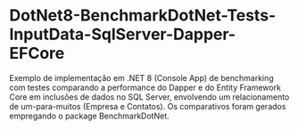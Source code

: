# DotNet8-BenchmarkDotNet-Tests-InputData-SqlServer-Dapper-EFCore
Exemplo de implementação em .NET 8 (Console App) de benchmarking com testes comparando a performance do Dapper e do Entity Framework Core em inclusões de dados no SQL Server, envolvendo um relacionamento de um-para-muitos (Empresa e Contatos). Os comparativos foram gerados empregando o package BenchmarkDotNet.
